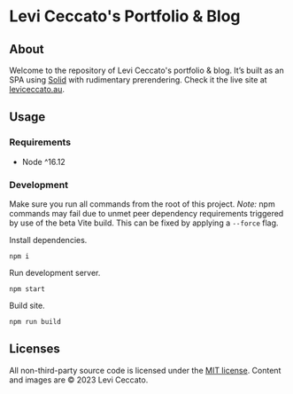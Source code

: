 # Levi Ceccato's Portfolio & Blog

## About

Welcome to the repository of Levi Ceccato's portfolio & blog. It’s built as an SPA using [Solid](https://www.solidjs.com) with rudimentary prerendering. Check it the live site at [leviceccato.au](https://leviceccato.au).

## Usage

### Requirements

- Node ^16.12

### Development

Make sure you run all commands from the root of this project. *Note:* npm commands may fail due to unmet peer dependency requirements triggered by use of the beta Vite build. This can be fixed by applying a `--force` flag. 

Install dependencies.

```shell
npm i
```

Run development server.

```shell
npm start
```

Build site.

```shell
npm run build
```

## Licenses

All non-third-party source code is licensed under the [MIT license](http://opensource.org/licenses/mit-license.php). Content and images are © 2023 Levi Ceccato.
